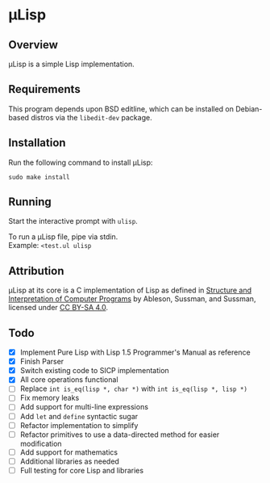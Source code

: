 # µLisp

## Overview

µLisp is a simple Lisp implementation.

## Requirements

This program depends upon BSD editline,
which can be installed on Debian-based distros via the `libedit-dev` package.

## Installation

Run the following command to install µLisp:

`sudo make install`
	
## Running

Start the interactive prompt with `ulisp`.

To run a µLisp file, pipe via stdin.  
Example: `<test.ul ulisp`

## Attribution

µLisp at its core is a C implementation of Lisp as defined in [Structure and Interpretation of Computer Programs](https://mitpress.mit.edu/sites/default/files/sicp/full-text/book/book.html) by Ableson, Sussman, and Sussman, licensed under [CC BY-SA 4.0](https://creativecommons.org/licenses/by-sa/4.0/).

## Todo

- [x] Implement Pure Lisp with Lisp 1.5 Programmer's Manual as reference
- [x] Finish Parser
- [x] Switch existing code to SICP implementation
- [x] All core operations functional
- [ ] Replace `int is_eq(lisp *, char *)` with `int is_eq(lisp *, lisp *)`
- [ ] Fix memory leaks
- [ ] Add support for multi-line expressions
- [ ] Add `let` and `define` syntactic sugar
- [ ] Refactor implementation to simplify
- [ ] Refactor primitives to use a data-directed method for easier modification
- [ ] Add support for mathematics
- [ ] Additional libraries as needed
- [ ] Full testing for core Lisp and libraries
